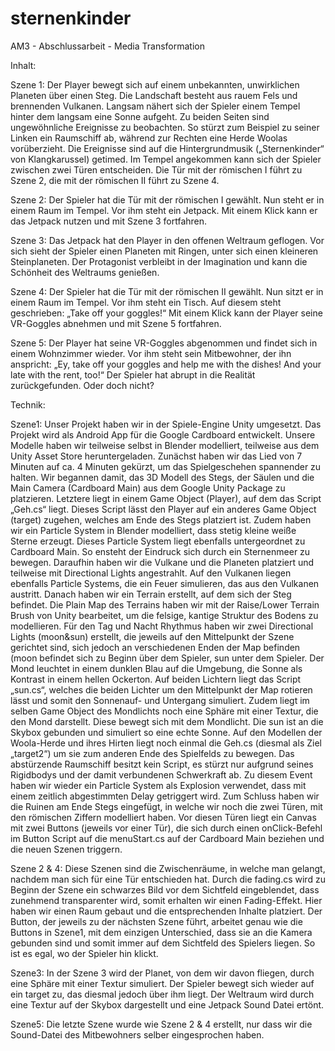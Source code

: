 # sternenkinder
AM3 - Abschlussarbeit - Media Transformation

Inhalt:

Szene 1: Der Player bewegt sich auf einem unbekannten, unwirklichen Planeten über einen Steg. Die Landschaft besteht aus rauem Fels und brennenden Vulkanen. Langsam nähert sich der Spieler einem Tempel hinter dem langsam eine Sonne aufgeht. Zu beiden Seiten sind ungewöhnliche Ereignisse zu beobachten. So stürzt zum Beispiel zu seiner Linken ein Raumschiff ab, während zur Rechten eine Herde Woolas vorüberzieht. Die Ereignisse sind auf die Hintergrundmusik („Sternenkinder“ von Klangkarussel) getimed. Im Tempel angekommen kann sich der Spieler zwischen zwei Türen entscheiden. Die Tür mit der römischen I führt zu Szene 2, die mit der römischen II führt zu Szene 4.

Szene 2: Der Spieler hat die Tür mit der römischen I gewählt. Nun steht er in einem Raum im Tempel. Vor ihm steht ein Jetpack. Mit einem Klick kann er das Jetpack nutzen und mit Szene 3 fortfahren.

Szene 3: Das Jetpack hat den Player in den offenen Weltraum geflogen. Vor sich sieht der Spieler einen Planeten mit Ringen, unter sich einen kleineren Steinplaneten. Der Protagonist verbleibt in der Imagination und kann die Schönheit des Weltraums genießen.

Szene 4: Der Spieler hat die Tür mit der römischen II gewählt. Nun sitzt er in einem Raum im Tempel. Vor ihm steht ein Tisch. Auf diesem steht geschrieben: „Take off your goggles!“ Mit einem Klick kann der Player seine VR-Goggles abnehmen und mit Szene 5 fortfahren.

Szene 5: Der Player hat seine VR-Goggles abgenommen und findet sich in einem Wohnzimmer wieder. Vor ihm steht sein Mitbewohner, der ihn anspricht: „Ey, take off your goggles and help me with the dishes! And your late with the rent, too!“ Der Spieler hat abrupt in die Realität zurückgefunden. Oder doch nicht?

Technik:

Szene1: Unser Projekt haben wir in der Spiele-Engine Unity umgesetzt. Das Projekt wird als Android App für die Google Cardboard entwickelt. Unsere Modelle haben wir teilweise selbst in Blender modelliert, teilweise aus dem Unity Asset Store heruntergeladen. Zunächst haben wir das Lied von 7 Minuten auf ca. 4 Minuten gekürzt, um das Spielgeschehen spannender zu halten. Wir begannen damit, das 3D Modell des Stegs, der Säulen und die Main Camera (Cardboard Main) aus dem Google Unity Package zu platzieren. Letztere liegt in einem Game Object (Player), auf dem das Script „Geh.cs“ liegt. Dieses Script lässt den Player auf ein anderes Game Object (target) zugehen, welches am Ende des Stegs platziert ist. Zudem haben wir ein Particle System in Blender modelliert, dass stetig kleine weiße Sterne erzeugt. Dieses Particle System liegt ebenfalls untergeordnet zu Cardboard Main. So ensteht der Eindruck sich durch ein Sternenmeer zu bewegen. Daraufhin haben wir die Vulkane und die Planeten platziert und teilweise mit Directional Lights angestrahlt. Auf den Vulkanen liegen ebenfalls Particle Systems, die ein Feuer simulieren, das aus den Vulkanen austritt. Danach haben wir ein Terrain erstellt, auf dem sich der Steg befindet. Die Plain Map des Terrains haben wir mit der Raise/Lower Terrain Brush von Unity bearbeitet, um die felsige, kantige Struktur des Bodens zu modellieren.
Für den Tag und Nacht Rhythmus haben wir zwei Directional Lights (moon&sun) erstellt, die jeweils auf den Mittelpunkt der Szene gerichtet sind, sich jedoch an verschiedenen Enden der Map befinden (moon befindet sich zu Beginn über dem Spieler, sun unter dem Spieler. Der Mond leuchtet in einem dunklen Blau auf die Umgebung, die Sonne als Kontrast in einem hellen Ockerton. Auf beiden Lichtern liegt das Script „sun.cs“, welches die beiden Lichter um den Mittelpunkt der Map rotieren lässt und somit den Sonnenauf- und Untergang simuliert. Zudem liegt im selben Game Object des Mondlichts noch eine Sphäre mit einer Textur, die den Mond darstellt. Diese bewegt sich mit dem Mondlicht. Die sun ist an die Skybox gebunden und simuliert so eine echte Sonne.
Auf den Modellen der Woola-Herde und ihres Hirten liegt noch einmal die Geh.cs (diesmal als Ziel „target2“) um sie zum anderen Ende des Spielfelds zu bewegen. Das abstürzende Raumschiff besitzt kein Script, es stürzt nur aufgrund seines Rigidbodys und der damit verbundenen Schwerkraft ab. Zu diesem Event haben wir wieder ein Particle System als Explosion verwendet, dass mit einem zeitlich abgestimmten Delay getriggert wird.
Zum Schluss haben wir die Ruinen am Ende Stegs eingefügt, in welche wir noch die zwei Türen, mit den römischen Ziffern modelliert haben. Vor diesen Türen liegt ein Canvas mit zwei Buttons (jeweils vor einer Tür), die sich durch einen onClick-Befehl im Button Script auf die menuStart.cs auf der Cardboard Main beziehen und die neuen Szenen triggern. 

Szene 2 & 4: Diese Szenen sind die Zwischenräume, in welche man gelangt, nachdem man sich für eine Tür entschieden hat. Durch die fading.cs wird zu Beginn der Szene ein schwarzes Bild vor dem Sichtfeld eingeblendet, dass zunehmend transparenter wird, somit erhalten wir einen Fading-Effekt. Hier haben wir einen Raum gebaut und die entsprechenden Inhalte platziert. Der Button, der jeweils zu der nächsten Szene führt, arbeitet genau wie die Buttons in Szene1, mit dem einzigen Unterschied, dass sie an die Kamera gebunden sind und somit immer auf dem Sichtfeld des Spielers liegen. So ist es egal, wo der Spieler hin klickt.

Szene3: In der Szene 3 wird der Planet, von dem wir davon fliegen, durch eine Sphäre mit einer Textur simuliert. Der Spieler bewegt sich wieder auf ein target zu, das diesmal jedoch über ihm liegt. Der Weltraum wird durch eine Textur auf der Skybox dargestellt und eine Jetpack Sound Datei ertönt.

Szene5: Die letzte Szene wurde wie Szene 2 & 4 erstellt, nur dass wir die Sound-Datei  des Mitbewohners selber eingesprochen haben.
